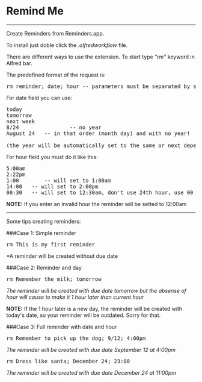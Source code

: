 Remind Me
=================

***
Create Reminders from Reminders.app.  

To install just doble click the *.alfredworkflow* file.

There are different ways to use the extension.
To start type *"rm"* keyword in Alfred bar.

The predefined format of the request is:

<pre>
rm reminder; date; hour -- parameters must be separated by semicolon
</pre>

For date field you can use:

<pre>
today
tomorrow
next week
8/24		        -- no year
August 24 	-- in that order (month day) and with no year!

(the year will be automatically set to the same or next depending on the case)
</pre>

For hour field you must do it like this:

<pre>
5:00am
2:22pm
1:00		-- will set to 1:00am
14:00	-- will set to 2:00pm
00:30	-- will set to 12:30am, don't use 24th hour, use 00
</pre>

**NOTE:** If you enter an invalid hour the reminder will be setted to 12:00am

---
Some tips creating reminders:

###Case 1: Simple reminder

<pre>
rm This is my first reminder
</pre>

*A reminder will be created without due date

###Case 2: Reminder and day

<pre>
rm Remember the milk; tomorrow
</pre>

*The reminder will be created with due date tomorrow but the absense of hour will cause to make it 1 hour later than current hour*

**NOTE:** If the 1 hour later is a new day, the reminder will be created with today's date, so your reminder will be outdated. Sorry for that.

###Case 3: Full reminder with date and hour

<pre>
rm Remember to pick up the dog; 9/12; 4:00pm
</pre>

*The reminder will be created with due date September 12 at 4:00pm*

<pre>
rm Dress like santa; December 24; 23:00
</pre>

*The reminder will be created with due date December 24 at 11:00pm*

